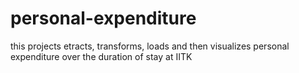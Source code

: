 # personal-expenditure
this projects etracts, transforms, loads and then visualizes personal expenditure over the duration of stay at IITK
